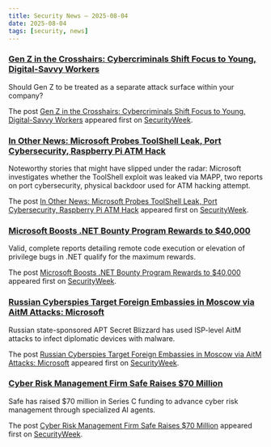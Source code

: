 ```yaml
---
title: Security News – 2025-08-04
date: 2025-08-04
tags: [security, news]
---
```


### [Gen Z in the Crosshairs: Cybercriminals Shift Focus to Young, Digital-Savvy Workers](https://www.securityweek.com/gen-z-in-the-crosshairs-cybercriminals-shift-focus-to-young-digital-savvy-workers/)

<p>Should Gen Z to be treated as a separate attack surface within your company?</p>
<p>The post <a href="https://www.securityweek.com/gen-z-in-the-crosshairs-cybercriminals-shift-focus-to-young-digital-savvy-workers/">Gen Z in the Crosshairs: Cybercriminals Shift Focus to Young, Digital-Savvy Workers</a> appeared first on <a href="https://www.securityweek.com">SecurityWeek</a>.</p>

### [In Other News: Microsoft Probes ToolShell Leak, Port Cybersecurity, Raspberry Pi ATM Hack](https://www.securityweek.com/in-other-news-microsoft-probes-toolshell-leak-port-cybersecurity-raspberry-pi-atm-hack/)

<p>Noteworthy stories that might have slipped under the radar: Microsoft investigates whether the ToolShell exploit was leaked via MAPP, two reports on port cybersecurity, physical backdoor used for ATM hacking attempt.</p>
<p>The post <a href="https://www.securityweek.com/in-other-news-microsoft-probes-toolshell-leak-port-cybersecurity-raspberry-pi-atm-hack/">In Other News: Microsoft Probes ToolShell Leak, Port Cybersecurity, Raspberry Pi ATM Hack</a> appeared first on <a href="https://www.securityweek.com">SecurityWeek</a>.</p>

### [Microsoft Boosts .NET Bounty Program Rewards to $40,000](https://www.securityweek.com/microsoft-boosts-net-bounty-program-rewards-to-40000/)

<p>Valid, complete reports detailing remote code execution or elevation of privilege bugs in .NET qualify for the maximum rewards.</p>
<p>The post <a href="https://www.securityweek.com/microsoft-boosts-net-bounty-program-rewards-to-40000/">Microsoft Boosts .NET Bounty Program Rewards to $40,000</a> appeared first on <a href="https://www.securityweek.com">SecurityWeek</a>.</p>

### [Russian Cyberspies Target Foreign Embassies in Moscow via AitM Attacks: Microsoft](https://www.securityweek.com/russian-cyberspies-target-foreign-embassies-in-moscow-via-aitm-attacks-microsoft/)

<p>Russian state-sponsored APT Secret Blizzard has used ISP-level AitM attacks to infect diplomatic devices with malware.</p>
<p>The post <a href="https://www.securityweek.com/russian-cyberspies-target-foreign-embassies-in-moscow-via-aitm-attacks-microsoft/">Russian Cyberspies Target Foreign Embassies in Moscow via AitM Attacks: Microsoft</a> appeared first on <a href="https://www.securityweek.com">SecurityWeek</a>.</p>

### [Cyber Risk Management Firm Safe Raises $70 Million](https://www.securityweek.com/cyber-risk-management-firm-safe-raises-70-million/)

<p>Safe has raised $70 million in Series C funding to advance cyber risk management through specialized AI agents.</p>
<p>The post <a href="https://www.securityweek.com/cyber-risk-management-firm-safe-raises-70-million/">Cyber Risk Management Firm Safe Raises $70 Million</a> appeared first on <a href="https://www.securityweek.com">SecurityWeek</a>.</p>

